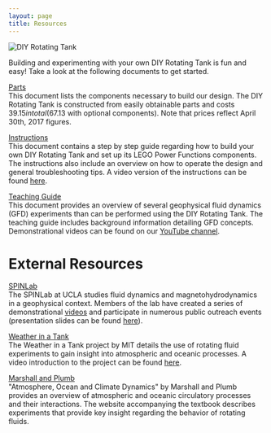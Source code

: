 ```yaml
---
layout: page
title: Resources
---
```


![DIY Rotating Tank](./Assembly_Instructions.JPG)

Building and experimenting with your own DIY Rotating Tank is fun and easy! Take a look at the following documents to get started.

[Parts](https://drive.google.com/open?id=0B28wggH2gQfTWXRVcl9naHVyMzg)  
This document lists the components necessary to build our design. The DIY Rotating Tank is constructed from easily obtainable parts and costs $39.15 in total ($67.13 with optional components). Note that prices reflect April 30th, 2017 figures.

[Instructions](https://drive.google.com/open?id=0B28wggH2gQfTNWJZMXl2ZFhFZW8)  
This document contains a step by step guide regarding how to build your own DIY Rotating Tank and set up its LEGO Power Functions components. The instructions also include an overview on how to operate the design and general troubleshooting tips. A video version of the instructions can be found [here](https://youtu.be/wKT2NA7kpvk).

[Teaching Guide](https://drive.google.com/open?id=0B28wggH2gQfTY2ZOaXcwUUlCdEE)  
This document provides an overview of several geophysical fluid dynamics (GFD) experiments than can be performed using the DIY Rotating Tank. The teaching guide includes background information detailing GFD concepts. Demonstrational videos can be found on our [YouTube channel](https://www.youtube.com/user/diyrotatingtank).

# **External Resources**  
[SPINLab](http://spinlab.ess.ucla.edu/)  
The SPINLab at UCLA studies fluid dynamics and magnetohydrodynamics in a geophysical context. Members of the lab have created a series of demonstrational [videos](https://www.youtube.com/user/spinlabucla) and participate in numerous public outreach events (presentation slides can be found [here](http://spinlab.ess.ucla.edu/wp-content/uploads/2014/01/Aurnou-TurntableRecipes-EYU2011.pdf)).

[Weather in a Tank](http://weathertank.mit.edu/)  
The Weather in a Tank project by MIT details the use of rotating fluid experiments to gain insight into atmospheric and oceanic processes. A video introduction to the project can be found [here](https://youtu.be/uWdKVpQ94Ns).

[Marshall and Plumb](http://marshallplumb.mit.edu/)  
"Atmosphere, Ocean and Climate Dynamics" by Marshall and Plumb provides an overview of atmospheric and oceanic circulatory processes and their interactions. The website accompanying the textbook describes experiments that provide key insight regarding the behavior of rotating fluids.
